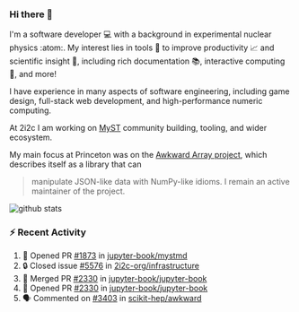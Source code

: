 ### Hi there 👋 

I'm a software developer 💻 with a background in experimental nuclear physics :atom:. My interest lies in tools :wrench: to improve productivity :chart_with_upwards_trend: and scientific insight :telescope:, including rich documentation 📚, interactive computing 🧮, and more! 

I have experience in many aspects of software engineering, including game design, full-stack web development, and high-performance numeric computing. 

At 2i2c I am working on [MyST](https://github.com/jupyter-book/mystmd) community building, tooling, and wider ecosystem. 

My main focus at Princeton was on the [Awkward Array project](awkward-array.org/), which describes itself as a library that can 
> manipulate JSON-like data with NumPy-like idioms. I remain an active maintainer of the project. 

![github stats](https://github-readme-stats.vercel.app/api?username=agoose77&show_icons=true&hide_rank=true&hide_title=true&bg_color=30,e76445,904e95&text_color=efe3ec&icon_color=efe3ec)
<!--
**agoose77/agoose77** is a ✨ _special_ ✨ repository because its `README.md` (this file) appears on your GitHub profile.

Here are some ideas to get you started:

- 🔭 I’m currently working on ...
- 🌱 I’m currently learning ...
- 👯 I’m looking to collaborate on ...
- 🤔 I’m looking for help with ...
- 💬 Ask me about ...
- 📫 How to reach me: ...
- 😄 Pronouns: ...
- ⚡ Fun fact: ...
-->

### :zap: Recent Activity

<!--START_SECTION:activity-->
1. 💪 Opened PR [#1873](https://github.com/jupyter-book/mystmd/pull/1873) in [jupyter-book/mystmd](https://github.com/jupyter-book/mystmd)
2. 🔒 Closed issue [#5576](https://github.com/2i2c-org/infrastructure/issues/5576) in [2i2c-org/infrastructure](https://github.com/2i2c-org/infrastructure)
3. 🎉 Merged PR [#2330](https://github.com/jupyter-book/jupyter-book/pull/2330) in [jupyter-book/jupyter-book](https://github.com/jupyter-book/jupyter-book)
4. 💪 Opened PR [#2330](https://github.com/jupyter-book/jupyter-book/pull/2330) in [jupyter-book/jupyter-book](https://github.com/jupyter-book/jupyter-book)
5. 🗣 Commented on [#3403](https://github.com/scikit-hep/awkward/issues/3403#issuecomment-2679196779) in [scikit-hep/awkward](https://github.com/scikit-hep/awkward)
<!--END_SECTION:activity-->
